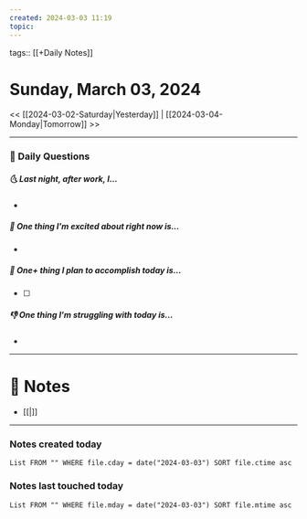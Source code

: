```yaml
---
created: 2024-03-03 11:19
topic:
---
```

tags:: [[+Daily Notes]]

# Sunday, March 03, 2024

<< [[2024-03-02-Saturday|Yesterday]] | [[2024-03-04-Monday|Tomorrow]] >>

---
### 📅 Daily Questions
##### 🌜 Last night, after work, I...
- 

##### 🙌 One thing I'm excited about right now is...
- 

##### 🚀 One+ thing I plan to accomplish today is...
- [ ] 

##### 👎 One thing I'm struggling with today is...
- 

---
# 📝 Notes
- [[|]]
---
### Notes created today
```dataview
List FROM "" WHERE file.cday = date("2024-03-03") SORT file.ctime asc
```

### Notes last touched today
```dataview
List FROM "" WHERE file.mday = date("2024-03-03") SORT file.mtime asc
```